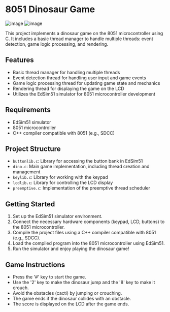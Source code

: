 # 8051 Dinosaur Game
![image](https://github.com/lazumo/8051-Dinosaur-Game/assets/63379847/9bb521f8-afaf-4d9e-9869-df61330302ed)
![image](https://github.com/lazumo/8051-Dinosaur-Game/assets/63379847/461c40f9-9140-45af-9cda-7c9a037e214a)

This project implements a dinosaur game on the 8051 microcontroller using C. It includes a basic thread manager to handle multiple threads: event detection, game logic processing, and rendering.

## Features

- Basic thread manager for handling multiple threads
- Event detection thread for handling user input and game events
- Game logic processing thread for updating game state and mechanics
- Rendering thread for displaying the game on the LCD
- Utilizes the EdSim51 simulator for 8051 microcontroller development

## Requirements

- EdSim51 simulator
- 8051 microcontroller
- C++ compiler compatible with 8051 (e.g., SDCC)

## Project Structure

- `buttonlib.c`: Library for accessing the button bank in EdSim51
- `dino.c`: Main game implementation, including thread creation and management
- `keylib.c`: Library for working with the keypad
- `lcdlib.c`: Library for controlling the LCD display
- `preemptive.c`: Implementation of the preemptive thread scheduler

## Getting Started

1. Set up the EdSim51 simulator environment.
2. Connect the necessary hardware components (keypad, LCD, buttons) to the 8051 microcontroller.
3. Compile the project files using a C++ compiler compatible with 8051 (e.g., SDCC).
4. Load the compiled program into the 8051 microcontroller using EdSim51.
5. Run the simulator and enjoy playing the dinosaur game!

## Game Instructions

- Press the '#' key to start the game.
- Use the '2' key to make the dinosaur jump and the '8' key to make it crouch.
- Avoid the obstacles (cacti) by jumping or crouching.
- The game ends if the dinosaur collides with an obstacle.
- The score is displayed on the LCD after the game ends.

